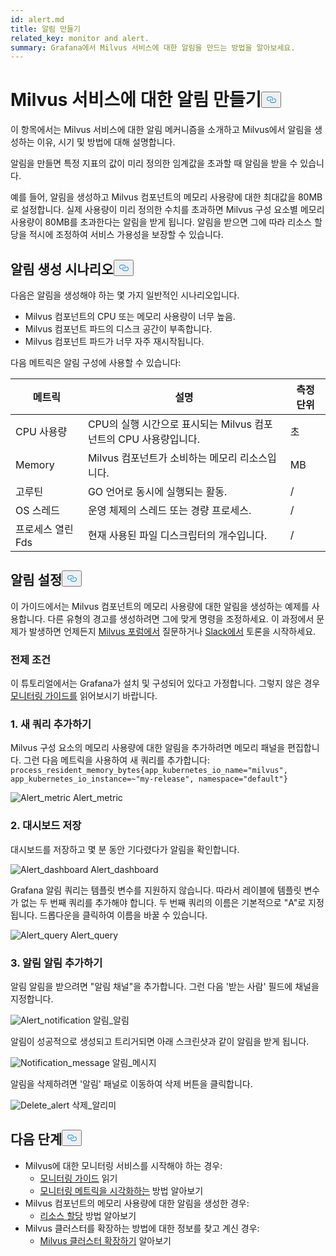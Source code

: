 ```yaml
---
id: alert.md
title: 알림 만들기
related_key: monitor and alert.
summary: Grafana에서 Milvus 서비스에 대한 알림을 만드는 방법을 알아보세요.
---
```

<h1 id="Create-an-Alert-for-Milvus-Services" class="common-anchor-header">Milvus 서비스에 대한 알림 만들기<button data-href="#Create-an-Alert-for-Milvus-Services" class="anchor-icon" translate="no">
      <svg translate="no"
        aria-hidden="true"
        focusable="false"
        height="20"
        version="1.1"
        viewBox="0 0 16 16"
        width="16"
      >
        <path
          fill="#0092E4"
          fill-rule="evenodd"
          d="M4 9h1v1H4c-1.5 0-3-1.69-3-3.5S2.55 3 4 3h4c1.45 0 3 1.69 3 3.5 0 1.41-.91 2.72-2 3.25V8.59c.58-.45 1-1.27 1-2.09C10 5.22 8.98 4 8 4H4c-.98 0-2 1.22-2 2.5S3 9 4 9zm9-3h-1v1h1c1 0 2 1.22 2 2.5S13.98 12 13 12H9c-.98 0-2-1.22-2-2.5 0-.83.42-1.64 1-2.09V6.25c-1.09.53-2 1.84-2 3.25C6 11.31 7.55 13 9 13h4c1.45 0 3-1.69 3-3.5S14.5 6 13 6z"
        ></path>
      </svg>
    </button></h1><p>이 항목에서는 Milvus 서비스에 대한 알림 메커니즘을 소개하고 Milvus에서 알림을 생성하는 이유, 시기 및 방법에 대해 설명합니다.</p>
<p>알림을 만들면 특정 지표의 값이 미리 정의한 임계값을 초과할 때 알림을 받을 수 있습니다.</p>
<p>예를 들어, 알림을 생성하고 Milvus 컴포넌트의 메모리 사용량에 대한 최대값을 80MB로 설정합니다. 실제 사용량이 미리 정의한 수치를 초과하면 Milvus 구성 요소별 메모리 사용량이 80MB를 초과한다는 알림을 받게 됩니다. 알림을 받으면 그에 따라 리소스 할당을 적시에 조정하여 서비스 가용성을 보장할 수 있습니다.</p>
<h2 id="Scenarios-for-creating-alerts" class="common-anchor-header">알림 생성 시나리오<button data-href="#Scenarios-for-creating-alerts" class="anchor-icon" translate="no">
      <svg translate="no"
        aria-hidden="true"
        focusable="false"
        height="20"
        version="1.1"
        viewBox="0 0 16 16"
        width="16"
      >
        <path
          fill="#0092E4"
          fill-rule="evenodd"
          d="M4 9h1v1H4c-1.5 0-3-1.69-3-3.5S2.55 3 4 3h4c1.45 0 3 1.69 3 3.5 0 1.41-.91 2.72-2 3.25V8.59c.58-.45 1-1.27 1-2.09C10 5.22 8.98 4 8 4H4c-.98 0-2 1.22-2 2.5S3 9 4 9zm9-3h-1v1h1c1 0 2 1.22 2 2.5S13.98 12 13 12H9c-.98 0-2-1.22-2-2.5 0-.83.42-1.64 1-2.09V6.25c-1.09.53-2 1.84-2 3.25C6 11.31 7.55 13 9 13h4c1.45 0 3-1.69 3-3.5S14.5 6 13 6z"
        ></path>
      </svg>
    </button></h2><p>다음은 알림을 생성해야 하는 몇 가지 일반적인 시나리오입니다.</p>
<ul>
<li>Milvus 컴포넌트의 CPU 또는 메모리 사용량이 너무 높음.</li>
<li>Milvus 컴포넌트 파드의 디스크 공간이 부족합니다.</li>
<li>Milvus 컴포넌트 파드가 너무 자주 재시작됩니다.</li>
</ul>
<p>다음 메트릭은 알림 구성에 사용할 수 있습니다:</p>
<table>
<thead>
<tr><th>메트릭</th><th>설명</th><th>측정 단위</th></tr>
</thead>
<tbody>
<tr><td>CPU 사용량</td><td>CPU의 실행 시간으로 표시되는 Milvus 컴포넌트의 CPU 사용량입니다.</td><td>초</td></tr>
<tr><td>Memory</td><td>Milvus 컴포넌트가 소비하는 메모리 리소스입니다.</td><td>MB</td></tr>
<tr><td>고루틴</td><td>GO 언어로 동시에 실행되는 활동.</td><td>/</td></tr>
<tr><td>OS 스레드</td><td>운영 체제의 스레드 또는 경량 프로세스.</td><td>/</td></tr>
<tr><td>프로세스 열린 Fds</td><td>현재 사용된 파일 디스크립터의 개수입니다.</td><td>/</td></tr>
</tbody>
</table>
<h2 id="Set-up-alerts" class="common-anchor-header">알림 설정<button data-href="#Set-up-alerts" class="anchor-icon" translate="no">
      <svg translate="no"
        aria-hidden="true"
        focusable="false"
        height="20"
        version="1.1"
        viewBox="0 0 16 16"
        width="16"
      >
        <path
          fill="#0092E4"
          fill-rule="evenodd"
          d="M4 9h1v1H4c-1.5 0-3-1.69-3-3.5S2.55 3 4 3h4c1.45 0 3 1.69 3 3.5 0 1.41-.91 2.72-2 3.25V8.59c.58-.45 1-1.27 1-2.09C10 5.22 8.98 4 8 4H4c-.98 0-2 1.22-2 2.5S3 9 4 9zm9-3h-1v1h1c1 0 2 1.22 2 2.5S13.98 12 13 12H9c-.98 0-2-1.22-2-2.5 0-.83.42-1.64 1-2.09V6.25c-1.09.53-2 1.84-2 3.25C6 11.31 7.55 13 9 13h4c1.45 0 3-1.69 3-3.5S14.5 6 13 6z"
        ></path>
      </svg>
    </button></h2><p>이 가이드에서는 Milvus 컴포넌트의 메모리 사용량에 대한 알림을 생성하는 예제를 사용합니다. 다른 유형의 경고를 생성하려면 그에 맞게 명령을 조정하세요. 이 과정에서 문제가 발생하면 언제든지 <a href="https://discuss.milvus.io/">Milvus 포럼에서</a> 질문하거나 <a href="https://join.slack.com/t/milvusio/shared_invite/zt-e0u4qu3k-bI2GDNys3ZqX1YCJ9OM~GQ">Slack에서</a> 토론을 시작하세요.</p>
<h3 id="Prerequisites" class="common-anchor-header">전제 조건</h3><p>이 튜토리얼에서는 Grafana가 설치 및 구성되어 있다고 가정합니다. 그렇지 않은 경우 <a href="/docs/ko/monitor.md">모니터링 가이드를</a> 읽어보시기 바랍니다.</p>
<h3 id="1-Add-a-new-query" class="common-anchor-header">1. 새 쿼리 추가하기</h3><p>Milvus 구성 요소의 메모리 사용량에 대한 알림을 추가하려면 메모리 패널을 편집합니다. 그런 다음 메트릭을 사용하여 새 쿼리를 추가합니다: <code translate="no">process_resident_memory_bytes{app_kubernetes_io_name=&quot;milvus&quot;, app_kubernetes_io_instance=~&quot;my-release&quot;, namespace=&quot;default&quot;}</code></p>
<p>
  
   <span class="img-wrapper"> <img translate="no" src="/docs/v2.6.x/assets/alert_metric.png" alt="Alert_metric" class="doc-image" id="alert_metric" />
   </span> <span class="img-wrapper"> <span>Alert_metric</span> </span></p>
<h3 id="2-Save-the-dashboard" class="common-anchor-header">2. 대시보드 저장</h3><p>대시보드를 저장하고 몇 분 동안 기다렸다가 알림을 확인합니다.</p>
<p>
  
   <span class="img-wrapper"> <img translate="no" src="/docs/v2.6.x/assets/alert_dashboard.png" alt="Alert_dashboard" class="doc-image" id="alert_dashboard" />
   </span> <span class="img-wrapper"> <span>Alert_dashboard</span> </span></p>
<p>Grafana 알림 쿼리는 템플릿 변수를 지원하지 않습니다. 따라서 레이블에 템플릿 변수가 없는 두 번째 쿼리를 추가해야 합니다. 두 번째 쿼리의 이름은 기본적으로 "A"로 지정됩니다. 드롭다운을 클릭하여 이름을 바꿀 수 있습니다.</p>
<p>
  
   <span class="img-wrapper"> <img translate="no" src="/docs/v2.6.x/assets/alert_query.png" alt="Alert_query" class="doc-image" id="alert_query" />
   </span> <span class="img-wrapper"> <span>Alert_query</span> </span></p>
<h3 id="3-Add-alert-notifications" class="common-anchor-header">3. 알림 알림 추가하기</h3><p>알림 알림을 받으려면 "알림 채널"을 추가합니다. 그런 다음 '받는 사람' 필드에 채널을 지정합니다.</p>
<p>
  
   <span class="img-wrapper"> <img translate="no" src="/docs/v2.6.x/assets/alert_notification.png" alt="Alert_notification" class="doc-image" id="alert_notification" />
   </span> <span class="img-wrapper"> <span>알림_알림</span> </span></p>
<p>알림이 성공적으로 생성되고 트리거되면 아래 스크린샷과 같이 알림을 받게 됩니다.</p>
<p>
  
   <span class="img-wrapper"> <img translate="no" src="/docs/v2.6.x/assets/notification_message.png" alt="Notification_message" class="doc-image" id="notification_message" />
   </span> <span class="img-wrapper"> <span>알림_메시지</span> </span></p>
<p>알림을 삭제하려면 '알림' 패널로 이동하여 삭제 버튼을 클릭합니다.</p>
<p>
  
   <span class="img-wrapper"> <img translate="no" src="/docs/v2.6.x/assets/delete_alert.png" alt="Delete_alert" class="doc-image" id="delete_alert" />
   </span> <span class="img-wrapper"> <span>삭제_알리미</span> </span></p>
<h2 id="Whats-next" class="common-anchor-header">다음 단계<button data-href="#Whats-next" class="anchor-icon" translate="no">
      <svg translate="no"
        aria-hidden="true"
        focusable="false"
        height="20"
        version="1.1"
        viewBox="0 0 16 16"
        width="16"
      >
        <path
          fill="#0092E4"
          fill-rule="evenodd"
          d="M4 9h1v1H4c-1.5 0-3-1.69-3-3.5S2.55 3 4 3h4c1.45 0 3 1.69 3 3.5 0 1.41-.91 2.72-2 3.25V8.59c.58-.45 1-1.27 1-2.09C10 5.22 8.98 4 8 4H4c-.98 0-2 1.22-2 2.5S3 9 4 9zm9-3h-1v1h1c1 0 2 1.22 2 2.5S13.98 12 13 12H9c-.98 0-2-1.22-2-2.5 0-.83.42-1.64 1-2.09V6.25c-1.09.53-2 1.84-2 3.25C6 11.31 7.55 13 9 13h4c1.45 0 3-1.69 3-3.5S14.5 6 13 6z"
        ></path>
      </svg>
    </button></h2><ul>
<li>Milvus에 대한 모니터링 서비스를 시작해야 하는 경우:<ul>
<li><a href="/docs/ko/monitor.md">모니터링 가이드</a> 읽기</li>
<li><a href="/docs/ko/visualize.md">모니터링 메트릭을 시각화하는</a> 방법 알아보기</li>
</ul></li>
<li>Milvus 컴포넌트의 메모리 사용량에 대한 알림을 생성한 경우:<ul>
<li><a href="/docs/ko/allocate.md#standalone">리소스 할당</a> 방법 알아보기</li>
</ul></li>
<li>Milvus 클러스터를 확장하는 방법에 대한 정보를 찾고 계신 경우:<ul>
<li><a href="/docs/ko/scaleout.md">Milvus 클러스터 확장하기</a> 알아보기</li>
</ul></li>
</ul>
